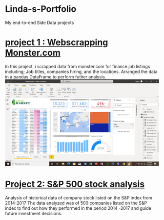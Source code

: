 # Linda-s-Portfolio
My end-to-end Side Data projects  

# [project 1 : Webscrapping Monster.com](https://github.com/nalie-linda/web_scrapping)
In this project, i scrapped data from monster.com for finance job listings including;
Job titles, companies hiring, and the locations.  Arranged the data in a pandas DataFrame to perform futher analysis.
![](https://github.com/nalie-linda/web_scrapping/blob/main/Screenshot%20(3).png)


# [Project 2: S&P 500 stock analysis](https://github.com/nalie-linda/S-P-500-Analysis)
Analysis of historical data of company stock listed on the S&amp;P index from 2014-2017
The data analyzed was of 500 companies listed on the S&P index to find out how they performed in the 
period 2014 -2017 and guide future investment decisions.
